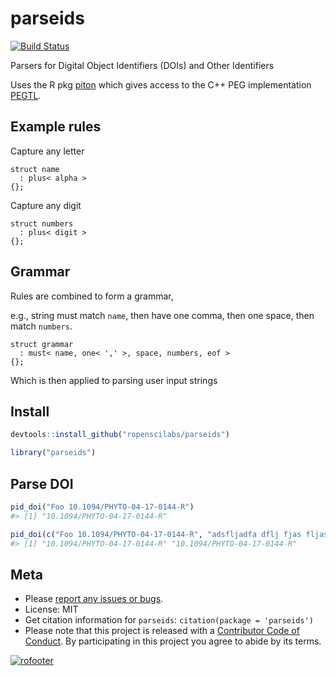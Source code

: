 parseids
========



[![Build Status](https://travis-ci.org/ropenscilabs/parseids.svg?branch=master)](https://travis-ci.org/ropenscilabs/parseids)


Parsers for Digital Object Identifiers (DOIs) and Other Identifiers

Uses the R pkg [piton](https://github.com/Ironholds/piton) which gives access to the C++ PEG implementation [PEGTL](https://github.com/taocpp/PEGTL).

## Example rules

Capture any letter

```
struct name
  : plus< alpha >
{};
```

Capture any digit

```
struct numbers
  : plus< digit >
{};
```

## Grammar

Rules are combined to form a grammar, 

e.g., string must match `name`, then have one comma, then one space, 
then match `numbers`.

```
struct grammar
  : must< name, one< ',' >, space, numbers, eof >
{};
```

Which is then applied to parsing user input strings

## Install


```r
devtools::install_github("ropenscilabs/parseids")
```


```r
library("parseids")
```


## Parse DOI


```r
pid_doi("Foo 10.1094/PHYTO-04-17-0144-R")
#> [1] "10.1094/PHYTO-04-17-0144-R"
```


```r
pid_doi(c("Foo 10.1094/PHYTO-04-17-0144-R", "adsfljadfa dflj fjas fljasf 10.1094/PHYTO-04-17-0144-R"))
#> [1] "10.1094/PHYTO-04-17-0144-R" "10.1094/PHYTO-04-17-0144-R"
```


## Meta

* Please [report any issues or bugs](https://github.com/ropenscilabs/parseids/issues).
* License: MIT
* Get citation information for `parseids`: `citation(package = 'parseids')`
* Please note that this project is released with a [Contributor Code of Conduct](CONDUCT.md). By participating in this project you agree to abide by its terms.

[![rofooter](https://ropensci.org/public_images/github_footer.png)](https://ropensci.org)

